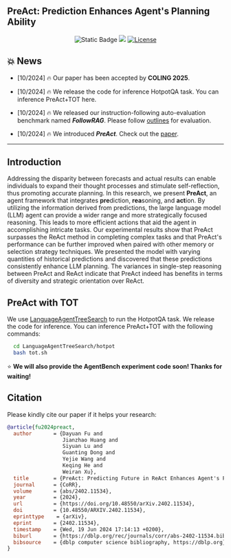 
## PreAct: Prediction Enhances Agent's Planning Ability</h2>


<div align="center">
<a><img alt="Static Badge" src="https://img.shields.io/badge/made_with-Python-blue"></a>
  <a href="https://arxiv.org/pdf/2402.11534" target="_blank"><img src=https://img.shields.io/badge/arXiv-b5212f.svg?logo=arxiv></a>
  <a href="https://github.com/dongguanting/IF-RAG/blob/main/LICENSE"><img alt="License" src="https://img.shields.io/badge/LICENSE-MIT-green"></a>
</div>

## 💥 News
- [10/2024] 🔥 Our paper has been accepted by **COLING 2025**. 

- [10/2024] 🔥 We release the code for inference HotpotQA task. You can inference PreAct+TOT here. 

- [10/2024] 🔥 We released our instruction-following auto-evaluation benchmark named ***FollowRAG***. Please follow [outlines](#FollowRAG) for evaluation.

- [10/2024] 🔥 We introduced ***PreAct***. Check out the [paper](https://arxiv.org/pdf/2402.11534). 

---



## Introduction
Addressing the disparity between forecasts and actual results can enable individuals to expand their thought processes and stimulate self-reflection, thus promoting accurate planning.
In this research, we present **PreAct**, an agent framework that integrates **pre**diction, **rea**soning, and **act**ion. By utilizing the information derived from predictions, the large language model (LLM) agent can provide a wider range and more strategically focused reasoning. This leads to more efficient actions that aid the agent in accomplishing intricate tasks. Our experimental results show that PreAct surpasses the ReAct method in completing complex tasks and that PreAct's performance can be further improved when paired with other memory or selection strategy techniques. We presented the model with varying quantities of historical predictions and discovered that these predictions consistently enhance LLM planning.
The variances in single-step reasoning between PreAct and ReAct indicate that PreAct indeed has benefits in terms of diversity and strategic orientation over ReAct.

## PreAct with TOT

We use [LanguageAgentTreeSearch](https://github.com/lapisrocks/LanguageAgentTreeSearch) to run the HotpotQA task. We release the code for inference. You can inference PreAct+TOT with the following commands:

```bash 
  cd LanguageAgentTreeSearch/hotpot
  bash tot.sh
```

⭐ **We will also provide the AgentBench experiment code soon! Thanks for waiting!**

## Citation
Please kindly cite our paper if it helps your research:
```bibtex
@article{fu2024preact,
  author       = {Dayuan Fu and
                  Jianzhao Huang and
                  Siyuan Lu and
                  Guanting Dong and
                  Yejie Wang and
                  Keqing He and
                  Weiran Xu},
  title        = {PreAct: Predicting Future in ReAct Enhances Agent's Planning Ability},
  journal      = {CoRR},
  volume       = {abs/2402.11534},
  year         = {2024},
  url          = {https://doi.org/10.48550/arXiv.2402.11534},
  doi          = {10.48550/ARXIV.2402.11534},
  eprinttype    = {arXiv},
  eprint       = {2402.11534},
  timestamp    = {Wed, 19 Jun 2024 17:14:13 +0200},
  biburl       = {https://dblp.org/rec/journals/corr/abs-2402-11534.bib},
  bibsource    = {dblp computer science bibliography, https://dblp.org}
}
```
